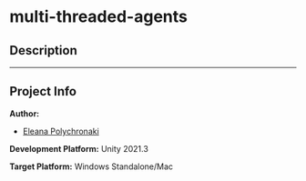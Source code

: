# multi-threaded-agents

## Description

---

## Project Info

**Author:** 
* [Eleana Polychronaki](https://github.com/EleanaPol)

**Development Platform:**
Unity 2021.3

**Target Platform:**
Windows Standalone/Mac

